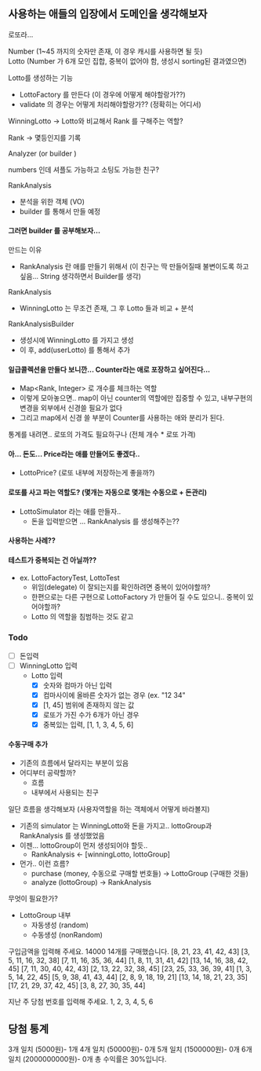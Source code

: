 ## 사용하는 애들의 입장에서 도메인을 생각해보자 


로또라...

Number (1~45 까지의 숫자만 존재, 이 경우 캐시를 사용하면 될 듯)   
Lotto (Number 가 6개 모인 집합, 중복이 없어야 함, 생성시 sorting된 결과였으면)

Lotto를 생성하는 기능
- LottoFactory 를 만든다 (이 경우에 어떻게 해야할랑가??)
- validate 의 경우는 어떻게 처리해야할랑가?? (정확히는 어디서)

WinningLotto -> Lotto와 비교해서 Rank 를 구해주는 역할?

Rank -> 몇등인지를 기록

Analyzer (or builder )

numbers 인데 셔플도 가능하고 소팅도 가능한 친구? 


RankAnalysis
- 분석을 위한 객체 (VO)
- builder 를 통해서 만들 예정

#### 그러면 builder 를 공부해보자...
만드는 이유
- RankAnalysis 란 애를 만들기 위해서 (이 친구는 딱 만들어질때 불변이도록 하고싶음... String 생각하면서 Builder를 생각)

RankAnalysis 
- WinningLotto 는 무조건 존재, 그 후 Lotto 들과 비교 + 분석

RankAnalysisBuilder
- 생성시에 WinningLotto 를 가지고 생성
- 이 후, add(userLotto) 를 통해서 추가


#### 일급콜렉션을 만들다 보니깐... Counter라는 애로 포장하고 싶어진다...
- Map<Rank, Integer> 로 개수를 체크하는 역할
- 이렇게 모아놓으면.. map이 아닌 counter의 역할에만 집중할 수 있고, 내부구현의 변경을 외부에서 신경쓸 필요가 없다
- 그리고 map에서 신경 쓸 부분이 Counter를 사용하는 애와 분리가 된다. 

통계를 내려면.. 로또의 가격도 필요하구나
(전체 개수 * 로또 가격)

#### 아... 돈도... Price라는 애를 만들어도 좋겠다..
- LottoPrice? (로또 내부에 저장하는게 좋을까?)

#### 로또를 사고 파는 역할도? (몇개는 자동으로 몇개는 수동으로 + 돈관리)
- LottoSimulator 라는 애를 만들자..
    - 돈을 입력받으면 ... RankAnalysis 를 생성해주는?? 

#### 사용하는 사례??



#### 테스트가 중복되는 건 아닐까??
- ex. LottoFactoryTest, LottoTest 
    - 위임(delegate) 이 잘되는지를 확인하려면 중복이 있어야할까?
    - 한편으로는 다른 구현으로 LottoFactory 가 만들어 질 수도 있으니.. 중복이 있어야할까?
    - Lotto 의 역할을 침범하는 것도 같고



### Todo 
- [ ] 돈입력
- [ ] WinningLotto 입력
    - Lotto 입력
        - [x] 숫자와 컴마가 아닌 입력
        - [x] 컴마사이에 올바른 숫자가 없는 경우 (ex. "12 34"
        - [x] [1, 45] 범위에 존재하지 않는 값
        - [x] 로또가 가진 수가 6개가 아닌 경우
        - [x] 중복있는 입력, [1, 1, 3, 4, 5, 6]
       
#### 수동구매 추가
- 기존의 흐름에서 달라지는 부분이 있음
- 어디부터 공략할까? 
    - 흐름
    - 내부에서 사용되는 친구

일단 흐름을 생각해보자 (사용자역할을 하는 객체에서 어떻게 바라볼지)        
- 기존의 simulator 는 WinningLotto와 돈을 가지고.. lottoGroup과 RankAnalysis 를 생성했었음
- 이젠... lottoGroup이 먼저 생성되어야 할듯..
    - RankAnalysis <- [winningLotto, lottoGroup]
- 먼가.. 이런 흐름?
    - purchase (money, 수동으로 구매할 번호들) -> LottoGroup (구매한 것들) 
    - analyze (lottoGroup) -> RankAnalysis

무엇이 필요한가?
- LottoGroup 내부
    - 자동생성 (random)
    - 수동생성 (nonRandom)



구입금액을 입력해 주세요.
14000
14개를 구매했습니다.
[8, 21, 23, 41, 42, 43]
[3, 5, 11, 16, 32, 38]
[7, 11, 16, 35, 36, 44]
[1, 8, 11, 31, 41, 42]
[13, 14, 16, 38, 42, 45]
[7, 11, 30, 40, 42, 43]
[2, 13, 22, 32, 38, 45]
[23, 25, 33, 36, 39, 41]
[1, 3, 5, 14, 22, 45]
[5, 9, 38, 41, 43, 44]
[2, 8, 9, 18, 19, 21]
[13, 14, 18, 21, 23, 35]
[17, 21, 29, 37, 42, 45]
[3, 8, 27, 30, 35, 44]

지난 주 당첨 번호를 입력해 주세요.
1, 2, 3, 4, 5, 6

당첨 통계
---------
3개 일치 (5000원)- 1개
4개 일치 (50000원)- 0개
5개 일치 (1500000원)- 0개
6개 일치 (2000000000원)- 0개
총 수익률은 30%입니다.

